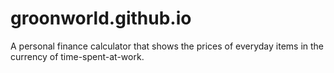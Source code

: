 # groonworld.github.io
A personal finance calculator that shows the prices of everyday items in the currency of time-spent-at-work.
